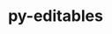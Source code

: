 ---
title: "py-editables"
layout: cache
categories: [package, develop-2023-09-24]
meta: {"versions": ["0.3"], "compilers": ["apple-clang@=14.0.0", "cce@=15.0.1", "gcc@=11.1.0", "gcc@=11.3.0", "gcc@=7.3.1", "gcc@=7.5.0", "oneapi@=2023.2.0"], "oss": ["amzn2", "rhel8", "ubuntu18.04", "ubuntu20.04", "ubuntu22.04", "ventura"], "platforms": ["darwin", "linux"], "targets": ["aarch64", "neoverse_n1", "ppc64le", "x86_64", "x86_64_v3", "zen4"], "stacks": ["aws-isc", "aws-isc-aarch64", "data-vis-sdk", "e4s", "e4s-cray-rhel", "e4s-oneapi", "e4s-power", "ml-darwin-aarch64-mps", "ml-linux-x86_64-cpu", "ml-linux-x86_64-cuda", "ml-linux-x86_64-rocm", "radiuss", "root"], "num_specs": 17, "num_specs_by_stack": {"ml-darwin-aarch64-mps": 2, "root": 17, "aws-isc-aarch64": 2, "aws-isc": 1, "e4s-cray-rhel": 1, "radiuss": 2, "e4s-power": 2, "e4s-oneapi": 1, "e4s": 2, "data-vis-sdk": 2, "ml-linux-x86_64-rocm": 1, "ml-linux-x86_64-cpu": 2, "ml-linux-x86_64-cuda": 2}}
spec_details: [{"hash": "zik4435vs3yi6bb3ry4xa5rh2k4w5jxy", "compiler": "apple-clang@=14.0.0", "versions": ["0.3"], "os": "ventura", "platform": "darwin", "target": "aarch64", "variants": ["build_system=python_pip"], "stacks": ["ml-darwin-aarch64-mps", "root"], "size": "-", "tarball": "https://binaries.spack.io/develop-2023-09-24/build_cache/darwin-ventura-aarch64/apple-clang-14.0.0/py-editables-0.3/darwin-ventura-aarch64-apple-clang-14.0.0-py-editables-0.3-zik4435vs3yi6bb3ry4xa5rh2k4w5jxy.spack"}, {"hash": "5rgqngvuqhn62wtaifpckxmtjrgcncdq", "compiler": "apple-clang@=14.0.0", "versions": ["0.3"], "os": "ventura", "platform": "darwin", "target": "aarch64", "variants": ["build_system=python_pip"], "stacks": ["ml-darwin-aarch64-mps", "root"], "size": "-", "tarball": "https://binaries.spack.io/develop-2023-09-24/build_cache/darwin-ventura-aarch64/apple-clang-14.0.0/py-editables-0.3/darwin-ventura-aarch64-apple-clang-14.0.0-py-editables-0.3-5rgqngvuqhn62wtaifpckxmtjrgcncdq.spack"}, {"hash": "iuyc4r3gz36j624vsj5saf36gsatsbmi", "compiler": "gcc@=7.3.1", "versions": ["0.3"], "os": "amzn2", "platform": "linux", "target": "aarch64", "variants": ["build_system=python_pip"], "stacks": ["root", "aws-isc-aarch64"], "size": "-", "tarball": "https://binaries.spack.io/develop-2023-09-24/build_cache/linux-amzn2-aarch64/gcc-7.3.1/py-editables-0.3/linux-amzn2-aarch64-gcc-7.3.1-py-editables-0.3-iuyc4r3gz36j624vsj5saf36gsatsbmi.spack"}, {"hash": "bddawdmow5qyhswayprvmyk42w5izprg", "compiler": "gcc@=7.3.1", "versions": ["0.3"], "os": "amzn2", "platform": "linux", "target": "neoverse_n1", "variants": ["build_system=python_pip"], "stacks": ["root", "aws-isc-aarch64"], "size": "-", "tarball": "https://binaries.spack.io/develop-2023-09-24/build_cache/linux-amzn2-neoverse_n1/gcc-7.3.1/py-editables-0.3/linux-amzn2-neoverse_n1-gcc-7.3.1-py-editables-0.3-bddawdmow5qyhswayprvmyk42w5izprg.spack"}, {"hash": "rupycmba2kgdes4vxuvx5dmnzjddmu3o", "compiler": "gcc@=7.3.1", "versions": ["0.3"], "os": "amzn2", "platform": "linux", "target": "x86_64_v3", "variants": ["build_system=python_pip"], "stacks": ["aws-isc", "root"], "size": "-", "tarball": "https://binaries.spack.io/develop-2023-09-24/build_cache/linux-amzn2-x86_64_v3/gcc-7.3.1/py-editables-0.3/linux-amzn2-x86_64_v3-gcc-7.3.1-py-editables-0.3-rupycmba2kgdes4vxuvx5dmnzjddmu3o.spack"}, {"hash": "tpvoxtbx6gocwq3jebhswphvkgxo7h4g", "compiler": "cce@=15.0.1", "versions": ["0.3"], "os": "rhel8", "platform": "linux", "target": "zen4", "variants": ["build_system=python_pip"], "stacks": ["e4s-cray-rhel", "root"], "size": "-", "tarball": "https://binaries.spack.io/develop-2023-09-24/build_cache/linux-rhel8-zen4/cce-15.0.1/py-editables-0.3/linux-rhel8-zen4-cce-15.0.1-py-editables-0.3-tpvoxtbx6gocwq3jebhswphvkgxo7h4g.spack"}, {"hash": "eixegl3bwhm6lan67oy6afoiut5fubhe", "compiler": "gcc@=7.5.0", "versions": ["0.3"], "os": "ubuntu18.04", "platform": "linux", "target": "x86_64_v3", "variants": ["build_system=python_pip"], "stacks": ["radiuss", "root"], "size": "-", "tarball": "https://binaries.spack.io/develop-2023-09-24/build_cache/linux-ubuntu18.04-x86_64_v3/gcc-7.5.0/py-editables-0.3/linux-ubuntu18.04-x86_64_v3-gcc-7.5.0-py-editables-0.3-eixegl3bwhm6lan67oy6afoiut5fubhe.spack"}, {"hash": "ukvcaqfazgymxse6vwaieqmbh246pkyr", "compiler": "gcc@=7.5.0", "versions": ["0.3"], "os": "ubuntu18.04", "platform": "linux", "target": "x86_64_v3", "variants": ["build_system=python_pip"], "stacks": ["radiuss", "root"], "size": "-", "tarball": "https://binaries.spack.io/develop-2023-09-24/build_cache/linux-ubuntu18.04-x86_64_v3/gcc-7.5.0/py-editables-0.3/linux-ubuntu18.04-x86_64_v3-gcc-7.5.0-py-editables-0.3-ukvcaqfazgymxse6vwaieqmbh246pkyr.spack"}, {"hash": "l3g7xdazofzwnwzeeni5fsaiwtqyqa6r", "compiler": "gcc@=11.1.0", "versions": ["0.3"], "os": "ubuntu20.04", "platform": "linux", "target": "ppc64le", "variants": ["build_system=python_pip"], "stacks": ["root", "e4s-power"], "size": "-", "tarball": "https://binaries.spack.io/develop-2023-09-24/build_cache/linux-ubuntu20.04-ppc64le/gcc-11.1.0/py-editables-0.3/linux-ubuntu20.04-ppc64le-gcc-11.1.0-py-editables-0.3-l3g7xdazofzwnwzeeni5fsaiwtqyqa6r.spack"}, {"hash": "kticj4zs6nyeyohcllvt5j66mjclwd62", "compiler": "gcc@=11.1.0", "versions": ["0.3"], "os": "ubuntu20.04", "platform": "linux", "target": "ppc64le", "variants": ["build_system=python_pip"], "stacks": ["root", "e4s-power"], "size": "-", "tarball": "https://binaries.spack.io/develop-2023-09-24/build_cache/linux-ubuntu20.04-ppc64le/gcc-11.1.0/py-editables-0.3/linux-ubuntu20.04-ppc64le-gcc-11.1.0-py-editables-0.3-kticj4zs6nyeyohcllvt5j66mjclwd62.spack"}, {"hash": "ecknwajzev3qjj2bfop7jjho7kj7z7sm", "compiler": "oneapi@=2023.2.0", "versions": ["0.3"], "os": "ubuntu20.04", "platform": "linux", "target": "x86_64", "variants": ["build_system=python_pip"], "stacks": ["root", "e4s-oneapi"], "size": "-", "tarball": "https://binaries.spack.io/develop-2023-09-24/build_cache/linux-ubuntu20.04-x86_64/oneapi-2023.2.0/py-editables-0.3/linux-ubuntu20.04-x86_64-oneapi-2023.2.0-py-editables-0.3-ecknwajzev3qjj2bfop7jjho7kj7z7sm.spack"}, {"hash": "jndrhfmmxoocy2zthefwxvzbkpolnpz6", "compiler": "gcc@=11.1.0", "versions": ["0.3"], "os": "ubuntu20.04", "platform": "linux", "target": "x86_64_v3", "variants": ["build_system=python_pip"], "stacks": ["root", "e4s"], "size": "-", "tarball": "https://binaries.spack.io/develop-2023-09-24/build_cache/linux-ubuntu20.04-x86_64_v3/gcc-11.1.0/py-editables-0.3/linux-ubuntu20.04-x86_64_v3-gcc-11.1.0-py-editables-0.3-jndrhfmmxoocy2zthefwxvzbkpolnpz6.spack"}, {"hash": "6zjutgcpabycpb5j23lv4r6ngp3tso4b", "compiler": "gcc@=11.1.0", "versions": ["0.3"], "os": "ubuntu20.04", "platform": "linux", "target": "x86_64_v3", "variants": ["build_system=python_pip"], "stacks": ["root", "e4s"], "size": "-", "tarball": "https://binaries.spack.io/develop-2023-09-24/build_cache/linux-ubuntu20.04-x86_64_v3/gcc-11.1.0/py-editables-0.3/linux-ubuntu20.04-x86_64_v3-gcc-11.1.0-py-editables-0.3-6zjutgcpabycpb5j23lv4r6ngp3tso4b.spack"}, {"hash": "pbnketys5hhjwicvq3fzhcm23ae244wr", "compiler": "gcc@=11.1.0", "versions": ["0.3"], "os": "ubuntu20.04", "platform": "linux", "target": "x86_64_v3", "variants": ["build_system=python_pip"], "stacks": ["data-vis-sdk", "root"], "size": "-", "tarball": "https://binaries.spack.io/develop-2023-09-24/build_cache/linux-ubuntu20.04-x86_64_v3/gcc-11.1.0/py-editables-0.3/linux-ubuntu20.04-x86_64_v3-gcc-11.1.0-py-editables-0.3-pbnketys5hhjwicvq3fzhcm23ae244wr.spack"}, {"hash": "f2pafdsrp7zxa6jpcf7i3fzxc6g2dkk6", "compiler": "gcc@=11.1.0", "versions": ["0.3"], "os": "ubuntu20.04", "platform": "linux", "target": "x86_64_v3", "variants": ["build_system=python_pip"], "stacks": ["data-vis-sdk", "root"], "size": "-", "tarball": "https://binaries.spack.io/develop-2023-09-24/build_cache/linux-ubuntu20.04-x86_64_v3/gcc-11.1.0/py-editables-0.3/linux-ubuntu20.04-x86_64_v3-gcc-11.1.0-py-editables-0.3-f2pafdsrp7zxa6jpcf7i3fzxc6g2dkk6.spack"}, {"hash": "6hlgy2cjtnjp22vh5kcbe35a7idqddh4", "compiler": "gcc@=11.3.0", "versions": ["0.3"], "os": "ubuntu22.04", "platform": "linux", "target": "x86_64_v3", "variants": ["build_system=python_pip"], "stacks": ["root", "ml-linux-x86_64-rocm", "ml-linux-x86_64-cpu", "ml-linux-x86_64-cuda"], "size": "-", "tarball": "https://binaries.spack.io/develop-2023-09-24/build_cache/linux-ubuntu22.04-x86_64_v3/gcc-11.3.0/py-editables-0.3/linux-ubuntu22.04-x86_64_v3-gcc-11.3.0-py-editables-0.3-6hlgy2cjtnjp22vh5kcbe35a7idqddh4.spack"}, {"hash": "juy7z5obdoauqxxkkjov3ijpwx2fksjm", "compiler": "gcc@=11.3.0", "versions": ["0.3"], "os": "ubuntu22.04", "platform": "linux", "target": "x86_64_v3", "variants": ["build_system=python_pip"], "stacks": ["root", "ml-linux-x86_64-cpu", "ml-linux-x86_64-cuda"], "size": "-", "tarball": "https://binaries.spack.io/develop-2023-09-24/build_cache/linux-ubuntu22.04-x86_64_v3/gcc-11.3.0/py-editables-0.3/linux-ubuntu22.04-x86_64_v3-gcc-11.3.0-py-editables-0.3-juy7z5obdoauqxxkkjov3ijpwx2fksjm.spack"}]
---